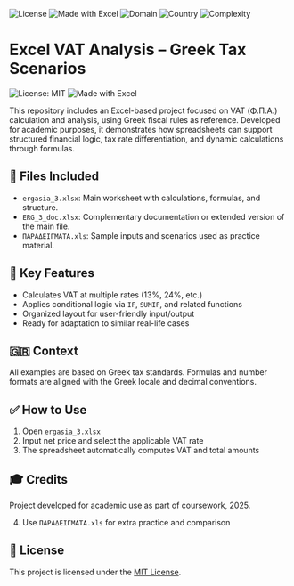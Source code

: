 ![License](https://img.shields.io/badge/license-MIT-green)
![Made with Excel](https://img.shields.io/badge/Made_with-Excel-blue)
![Domain](https://img.shields.io/badge/Domain-Tax_Calculation-red)
![Country](https://img.shields.io/badge/Country-Greece-lightgrey)
![Complexity](https://img.shields.io/badge/Includes-VAT_&_Scenario_Analysis-brightgreen)

# Excel VAT Analysis – Greek Tax Scenarios

![License: MIT](https://img.shields.io/badge/License-MIT-green)
![Made with Excel](https://img.shields.io/badge/Made%20with-Excel-blue)

This repository includes an Excel-based project focused on VAT (Φ.Π.Α.) calculation and analysis, using Greek fiscal rules as reference. Developed for academic purposes, it demonstrates how spreadsheets can support structured financial logic, tax rate differentiation, and dynamic calculations through formulas.

## 📁 Files Included

- `ergasia_3.xlsx`: Main worksheet with calculations, formulas, and structure.
- `ERG_3_doc.xlsx`: Complementary documentation or extended version of the main file.
- `ΠΑΡΑΔΕΙΓΜΑΤΑ.xls`: Sample inputs and scenarios used as practice material.

## 🧮 Key Features

- Calculates VAT at multiple rates (13%, 24%, etc.)
- Applies conditional logic via `IF`, `SUMIF`, and related functions
- Organized layout for user-friendly input/output
- Ready for adaptation to similar real-life cases

## 🇬🇷 Context

All examples are based on Greek tax standards. Formulas and number formats are aligned with the Greek locale and decimal conventions.

## ✅ How to Use

1. Open `ergasia_3.xlsx`
2. Input net price and select the applicable VAT rate
3. The spreadsheet automatically computes VAT and total amounts


## 🎓 Credits

Project developed for academic use as part of coursework, 2025.





4. Use `ΠΑΡΑΔΕΙΓΜΑΤΑ.xls` for extra practice and comparison

## 📄 License

This project is licensed under the [MIT License](LICENSE).
